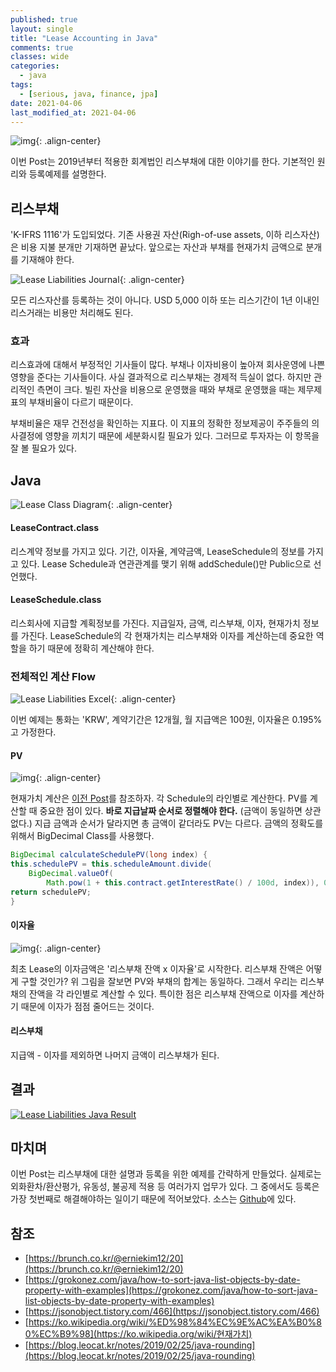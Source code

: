 ```yaml
---
published: true
layout: single
title: "Lease Accounting in Java"
comments: true
classes: wide
categories:
  - java
tags:
  - [serious, java, finance, jpa]
date: 2021-04-06
last_modified_at: 2021-04-06 
---
```


![img](https://1.bp.blogspot.com/-_8agDEnJUqQ/YEeXw6orqPI/AAAAAAAAQZI/4VIhPtsdDYkCzEb3cZJw8Zfw8K6jtWwuQCLcBGAsYHQ/w400-h143/%25EB%258B%25A4%25EC%259D%25B4%25EC%2596%25B4%25EA%25B7%25B8%25EB%259E%25A8.png){: .align-center}

 이번 Post는 2019년부터 적용한 회계법인 리스부채에 대한 이야기를 한다. 기본적인 원리와 등록예제를 설명한다.

## 리스부채

 'K-IFRS 1116'가 도입되었다. 기존 사용권 자산(Righ-of-use assets, 이하 리스자산)은 비용 지불 분개만 기재하면 끝났다. 앞으로는 자산과 부채를 현재가치 금액으로 분개를 기재해야 한다. 

![Lease Liabilities Journal](https://1.bp.blogspot.com/-crNLxVkwn2k/YEeGtdnOyWI/AAAAAAAAQXw/pQ8o57oO4aUkZKdshXbupdIyfubQLa2cwCLcBGAsYHQ/w640-h132/%25EA%25B7%25B8%25EB%25A6%25BC1.jpg){: .align-center}

 모든 리스자산를 등록하는 것이 아니다. USD 5,000 이하 또는 리스기간이 1년 이내인 리스거래는 비용만 처리해도 된다.

### 효과

 리스효과에 대해서 부정적인 기사들이 많다. 부채나 이자비용이 높아져 회사운영에 나쁜 영향을 준다는 기사들이다. 사실 결과적으로 리스부채는 경제적 득실이 없다. 하지만 관리적인 측면이 크다. 빌린 자산을 비용으로 운영했을 때와 부채로 운영했을 때는 제무제표의 부채비율이 다르기 때문이다.

 부채비율은 재무 건전성을 확인하는 지표다. 이 지표의 정확한 정보제공이 주주들의 의사결정에 영향을 끼치기 때문에 세분화시킬 필요가 있다. 그러므로 투자자는 이 항목을 잘 볼 필요가 있다.

## Java

![Lease Class Diagram](https://1.bp.blogspot.com/-ANJk7ROUnOw/YEd_ApDD1gI/AAAAAAAAQXk/EBjwFj2SE3017X5WB0uVr_unnnoSdlJPgCLcBGAsYHQ/w125-h320/%25EB%258B%25A4%25EC%259D%25B4%25EC%2596%25B4%25EA%25B7%25B8%25EB%259E%25A8.png){: .align-center}

#### LeaseContract.class

 리스계약 정보를 가지고 있다. 기간, 이자율, 계약금액, LeaseSchedule의 정보를 가지고 있다. Lease Schedule과 연관관계를 맺기 위해 addSchedule()만 Public으로 선언했다.

#### LeaseSchedule.class

 리스회사에 지급할 계획정보를 가진다. 지급일자, 금액, 리스부채, 이자, 현재가치 정보를 가진다. LeaseSchedule의 각 현재가치는 리스부채와 이자를 계산하는데 중요한 역할을 하기 때문에 정확히 계산해야 한다.

### 전체적인 계산 Flow

![Lease Liabilities Excel](https://1.bp.blogspot.com/-7GCiMLre0io/YEeQ31rQLwI/AAAAAAAAQYY/aQymweLyhog0AsH6-Sd3M0JNfelbqZDgACLcBGAsYHQ/w640-h538/%25EA%25B7%25B8%25EB%25A6%25BC1.jpg){: .align-center}

이번 예제는 통화는 'KRW', 계약기간은 12개월, 월 지급액은 100원, 이자율은 0.195%고 가정한다. 

#### PV

![img](https://1.bp.blogspot.com/-MAKgZFXsxBw/YEeU8H01IiI/AAAAAAAAQY4/le1y1e39Jqg7JX8HSfk9ahby7WX9OnxQACLcBGAsYHQ/s16000/%25EA%25B7%25B8%25EB%25A6%25BC1.jpg){: .align-center}

 현재가치 계산은 [이전 Post](https://thisandthatit.blogspot.com/2021/03/finance-java-pv-calculattion.html)를 참조하자. 각 Schedule의 라인별로 계산한다. PV를 계산할 때 중요한 점이 있다. **바로 지급날짜 순서로 정렬해야 한다.** (금액이 동일하면 상관없다.) 지급 금액과 순서가 달라지면 총 금액이 같더라도 PV는 다르다. 금액의 정확도를 위해서 BigDecimal Class를 사용했다.

```java
BigDecimal calculateSchedulePV(long index) {
this.schedulePV = this.scheduleAmount.divide(
    BigDecimal.valueOf(
        Math.pow(1 + this.contract.getInterestRate() / 100d, index)), 0, RoundingMode.HALF_UP);
return schedulePV;
}
```

#### 이자율

![img](https://1.bp.blogspot.com/-ri2rVnfB_Ak/YEeQodlfkfI/AAAAAAAAQYU/N0k4ziDpvOEM4ZVZrFJ610pq43uWJsPFQCLcBGAsYHQ/w640-h274/%25EB%258B%25A4%25EC%259D%25B4%25EC%2596%25B4%25EA%25B7%25B8%25EB%259E%25A8.png){: .align-center}

 최초 Lease의 이자금액은 '리스부채 잔액 x 이자율'로 시작한다. 리스부채 잔액은 어떻게 구할 것인가? 위 그림을 잘보면 PV와 부채의 합계는 동일하다. 그래서 우리는 리스부채의 잔액을 각 라인별로 계산할 수 있다. 특이한 점은 리스부채 잔액으로 이자를 계산하기 때문에 이자가 점점 줄어드는 것이다.

#### 리스부채 

 지급액 - 이자를 제외하면 나머지 금액이 리스부채가 된다. 

## 결과

[![Lease Liabilities Java Result](https://lh3.googleusercontent.com/-uLeMSpUX2uQ/YEgSyq3kbcI/AAAAAAAAQbY/jrJTFkFxKz8L9OwMQb-TbBYh32mJsdCCQCLcBGAsYHQ/w640-h294/image.png)](https://lh3.googleusercontent.com/-uLeMSpUX2uQ/YEgSyq3kbcI/AAAAAAAAQbY/jrJTFkFxKz8L9OwMQb-TbBYh32mJsdCCQCLcBGAsYHQ/image.png)

## 마치며

 이번 Post는 리스부채에 대한 설명과 등록을 위한 예제를 간략하게 만들었다. 실제로는 외화환차/환산평가, 유동성, 불공제 적용 등 여러가지 업무가 있다. 그 중에서도 등록은 가장 첫번째로 해결해야하는 일이기 때문에 적어보았다. 소스는 [Github](https://github.com/chulgs15/sinabro/tree/master/finance/lease-pv)에 있다.

## 참조

- [https://brunch.co.kr/@erniekim12/20](https://brunch.co.kr/@erniekim12/20)
- [https://grokonez.com/java/how-to-sort-java-list-objects-by-date-property-with-examples](https://grokonez.com/java/how-to-sort-java-list-objects-by-date-property-with-examples)
- [https://jsonobject.tistory.com/466](https://jsonobject.tistory.com/466)
- [https://ko.wikipedia.org/wiki/%ED%98%84%EC%9E%AC%EA%B0%80%EC%B9%98](https://ko.wikipedia.org/wiki/현재가치)
- [https://blog.leocat.kr/notes/2019/02/25/java-rounding](https://blog.leocat.kr/notes/2019/02/25/java-rounding)